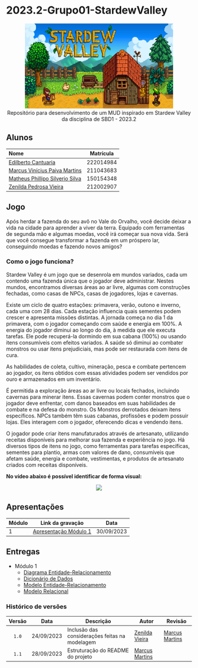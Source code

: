 # 2023.2-Grupo01-StardewValley

<div align="center"> <img src="imagens/capa_stardew-valley.jpg" height="230" width="auto"/> </div>

<div align="center">Repositório para desenvolvimento de um MUD inspirado em Stardew Valley da disciplina de SBD1 - 2023.2</div>

## Alunos

| Nome                                                               | Matrícula |
| :----------------------------------------------------------------- | :-------: |
| [Edilberto Cantuaria](https://github.com/edilbertocantuaria)       | 222014984 |
| [Marcus Vinícius Paiva Martins](https://github.com/marcusmartinss) | 211043683 |
| [Matheus Phillipo Silverio Silva](https://github.com/MattSilverio) | 150154348 |
| [Zenilda Pedrosa Vieira](https://github.com/ZenildaVieira)         | 212002907 |

## Jogo

Após herdar a fazenda do seu avô no Vale do Orvalho, você decide deixar a vida na cidade para aprender a viver da terra. Equipado com ferramentas de segunda mão e algumas moedas, você irá começar sua nova vida. Será que você consegue transformar a fazenda em um próspero lar, conseguindo moedas e fazendo novos amigos?

### Como o jogo funciona?

Stardew Valley é um jogo que se desenrola em mundos variados, cada um contendo uma fazenda única que o jogador deve administrar. Nestes mundos, encontramos diversas áreas ao ar livre, algumas com construções fechadas, como casas de NPCs, casas de jogadores, lojas e cavernas.

Existe um ciclo de quatro estações: primavera, verão, outono e inverno, cada uma com 28 dias. Cada estação influencia quais sementes podem crescer e apresenta missões distintas. A jornada começa no dia 1 da primavera, com o jogador começando com saúde e energia em 100%. A energia do jogador diminui ao longo do dia, à medida que ele executa tarefas. Ele pode recuperá-la dormindo em sua cabana (100%) ou usando itens consumíveis com efeitos variados. A saúde só diminui ao combater monstros ou usar itens prejudiciais, mas pode ser restaurada com itens de cura.

As habilidades de coleta, cultivo, mineração, pesca e combate pertencem ao jogador, os itens obtidos com essas atividades podem ser vendidos por ouro e armazenados em um inventário.

É permitida a exploração áreas ao ar livre ou locais fechados, incluindo cavernas para minerar itens. Essas cavernas podem conter monstros que o jogador deve enfrentar, com danos baseados em suas habilidades de combate e na defesa do monstro. Os Monstros derrotados deixam itens específicos. NPCs também têm suas cabanas, profissões e podem possuir lojas. Eles interagem com o jogador, oferecendo dicas e vendendo itens.

O jogador pode criar itens manufaturados através de artesanato, utilizando receitas disponíveis para melhorar sua fazenda e experiência no jogo. Há diversos tipos de itens no jogo, como ferramentas para tarefas específicas, sementes para plantio, armas com valores de dano, consumíveis que afetam saúde, energia e combate, vestimentas, e produtos de artesanato criados com receitas disponíveis.

**No vídeo abaixo é possível identificar de forma visual:**

<div align="center">
<a href="https://www.youtube.com/watch?v=FjJx6u_5RdU"><img src="https://i.ytimg.com/vi/FjJx6u_5RdU/maxresdefault.jpg" width="50%"></a>
</div>

## Apresentações

| Módulo | Link da gravação          | Data       |
| ------ | ------------------------- | ---------- |
| 1      | [Apresentação Módulo 1](docs/apresentacao/apresentacao_m01.mp4) | 30/09/2023 |

## Entregas

- Módulo 1
  - [Diagrama Entidade-Relacionamento](./docs/DER_StardewValley.md)
  - [Dicionário de Dados](./docs/DD_StardewValley.md)
  - [Modelo Entidade-Relacionamento](./docs/MER_StardewValley.md)
  - [Modelo Relacional](./docs/MREL_StardewValley.md)

### Histórico de versões

| Versão |    Data    | Descrição                                      | Autor                                               | Revisão                                             |
| :----: | :--------: | ---------------------------------------------- | --------------------------------------------------- | --------------------------------------------------- |
| `1.0`  | 24/09/2023 | Inclusão das considerações feitas na modelagem | [Zenilda Vieira](https://github.com/ZenildaVieira)  | [Marcus Martins](https://github.com/marcusmartinss) |
| `1.1`  | 28/09/2023 | Estruturação do README do projeto              | [Marcus Martins](https://github.com/marcusmartinss) |                                                     |
